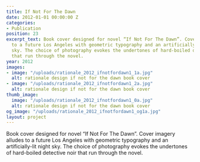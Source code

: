 ```yaml
---
title: If Not For The Dawn
date: 2012-01-01 00:00:00 Z
categories:
- Publication
position: 23
excerpt_text: Book cover designed for novel “If Not For The Dawn”. Cover imagery alludes
  to a future Los Angeles with geometric typography and an artificially-lit night
  sky. The choice of photography evokes the undertones of hard-boiled detective noir
  that run through the novel.
year: 2012
images:
- image: "/uploads/rationale_2012_ifnotfordawn1_1a.jpg"
  alt: rationale design if not for the dawn book cover
- image: "/uploads/rationale_2012_ifnotfordawn1_2a.jpg"
  alt: rationale design if not for the dawn book cover
thumb_image:
  image: "/uploads/rationale_2012_ifnotfordawn1_0a.jpg"
  alt: rationale design if not for the dawn book cover
og_image: "/uploads/rationale_2012_ifnotfordawn1_og1a.jpg"
layout: project
---
```


Book cover designed for novel “If Not For The Dawn”. Cover imagery alludes to a future Los Angeles with geometric typography and an artificially-lit night sky. The choice of photography evokes the undertones of hard-boiled detective noir that run through the novel.